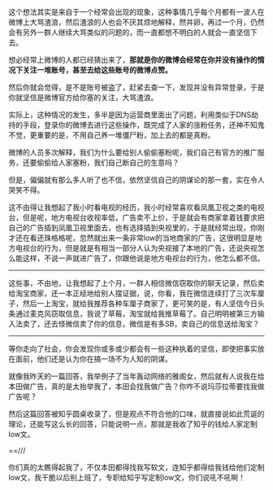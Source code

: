 <p data-pid="CFBHfxtt">这个想法其实是来自于一个经常会出现的现象，这种事情几乎每个月都有一波人在微博上大骂渣浪，然后渣浪的人也会不厌其烦地解释，然并卵，再过一个月，仍然会有另外一群人继续大骂类似的问题的，而一直都想不明白的人就会一直坚信下去。</p><p data-pid="JqxBmkj3">想必经常上微博的人都已经猜出来了，<b>那就是你的微博会经常在你并没有操作的情况下关注一堆账号，甚至去给这些账号的微博点赞。</b></p><p data-pid="g9Mzs37N">然后你就会觉得，是不是账号被盗了，赶紧去查一下，发现并没有异常登录，于是你就坚信是微博官方给你塞的关注，大骂渣浪。</p><p data-pid="KTKUJ7XW">实际上，这种情况的发生，多半是因为运营商里面出了问题，利用类似于DNS劫持的手段，登录你的微博去进行这些操作，既完成了人家的涨粉任务，还神不知鬼不觉，更重要的是，不用自己养一堆僵尸粉，加上去的都是真粉。</p><p data-pid="xaA_beuK">微博的人员多次解释，我们为什么要给别人偷偷塞粉呢，我们自己有官方的推广服务，还要偷偷给人家塞粉，我们自己断自己的生意吗？</p><p data-pid="8XOlzPwY">但是，偏偏就有那么多人听了也不信，依然坚信自己的阴谋论的那一套，实在令人哭笑不得。</p><p data-pid="ZSYuK62Y">这不由得让我想起了我小时看电视的经历，我小时经常喜欢看凤凰卫视之类的电视台，但是呢，地方电视台收视率低，广告卖不上价，于是就会有商家拿着钱要求把自己的广告插到凤凰卫视里面去，也有选择插到央视里的，于是就经常出现，你刚才还在看还珠格格呢，忽然就出来一条非常low的当地商家的广告，这很明显是地方电视台的行为，但是就是有相当一部分人认为央视接了本地的广告，还说央视怎么能这样，不说一声就进广告了，你跟他说是地方电视台的行为，他怎么都不信。</p><hr><p data-pid="l9IfJl7v">这些事，不由地，让我想起了上个月，一群人相信微信窃取你的聊天记录，然后卖给淘宝商家，还一本正经地给别人摆证据，说，你看，我在微信连续打了三次车厘子，然后一上淘宝，就给我推荐各种车厘子商家了，更可笑的是，有人坚信今日头条通过麦克风窃取信息，我说了草莓，淘宝就给我推草莓了。自己明明被第三方输入法卖了，还去怪微信卖了你的信息，微信是有多SB，卖自己的信息送给淘宝？</p><hr><p data-pid="hfyL92o7">等你走向了社会，你会发现你或多或少都会有一些这种执着的坚信，即使把事实放在面前，他们还是认为你在搞一场不为人知的阴谋。</p><p data-pid="bV20A1uA">就像我昨天的一篇回答，我举例子了当年轰动网络的雅阁女，然后就有人说我在给本田做广告，真的是太抬举我了，本田会找我做广告？你咋不说玛莎拉蒂要找我做广告呢？</p><p data-pid="zrMMCTrW">然后这篇回答被知乎圆桌收录了，但是观点不符合他的口味，就直接说如此荒诞的理论，还能写这么长的回答，只能说明一点，那就是我收了知乎的钱给人家定制low文。</p><p data-pid="zIJwvOOu">==///</p><p data-pid="ruP-K7SN">你们真的太瞧得起我了，不仅本田都得找我写软文，连知乎都得给我钱给他们定制low文，我干脆以后别上班了，专职给知乎写定制low文，你们说吼不吼啊！</p>